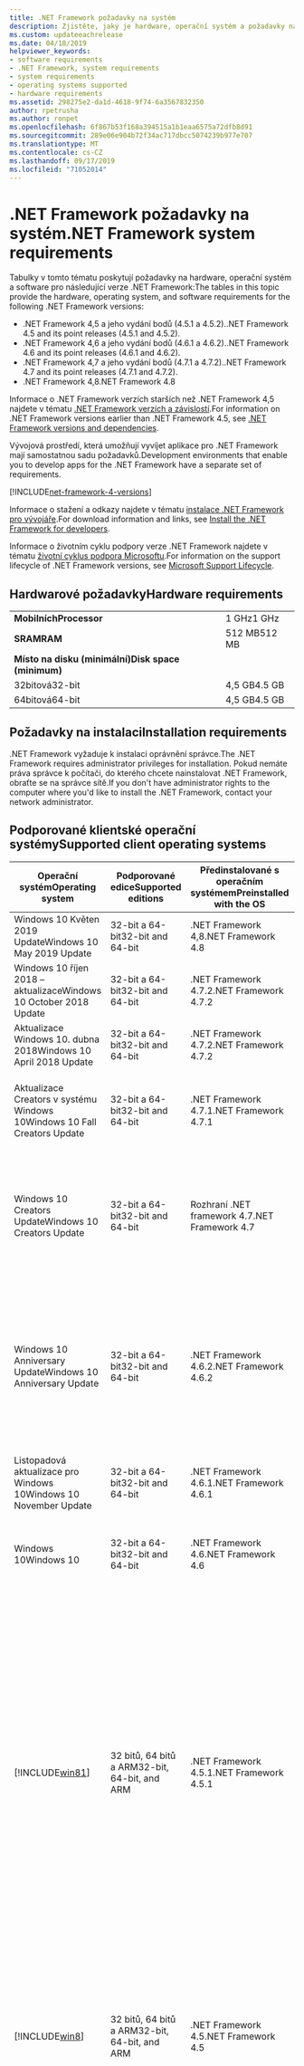 ```yaml
---
title: .NET Framework požadavky na systém
description: Zjistěte, jaký je hardware, operační systém a požadavky na software pro instalaci .NET Framework 4,5 a novějších verzí.
ms.custom: updateeachrelease
ms.date: 04/18/2019
helpviewer_keywords:
- software requirements
- .NET Framework, system requirements
- system requirements
- operating systems supported
- hardware requirements
ms.assetid: 298275e2-da1d-4618-9f74-6a3567832350
author: rpetrusha
ms.author: ronpet
ms.openlocfilehash: 6f867b53f168a394515a1b1eaa6575a72dfb8d91
ms.sourcegitcommit: 289e06e904b72f34ac717dbcc5074239b977e707
ms.translationtype: MT
ms.contentlocale: cs-CZ
ms.lasthandoff: 09/17/2019
ms.locfileid: "71052014"
---
```

# <a name="net-framework-system-requirements"></a><span data-ttu-id="dccdc-103">.NET Framework požadavky na systém</span><span class="sxs-lookup"><span data-stu-id="dccdc-103">.NET Framework system requirements</span></span>

<span data-ttu-id="dccdc-104">Tabulky v tomto tématu poskytují požadavky na hardware, operační systém a software pro následující verze .NET Framework:</span><span class="sxs-lookup"><span data-stu-id="dccdc-104">The tables in this topic provide the hardware, operating system, and software requirements for the following .NET Framework versions:</span></span>

- <span data-ttu-id="dccdc-105">.NET Framework 4,5 a jeho vydání bodů (4.5.1 a 4.5.2).</span><span class="sxs-lookup"><span data-stu-id="dccdc-105">.NET Framework 4.5 and its point releases (4.5.1 and 4.5.2).</span></span>
- <span data-ttu-id="dccdc-106">.NET Framework 4,6 a jeho vydání bodů (4.6.1 a 4.6.2).</span><span class="sxs-lookup"><span data-stu-id="dccdc-106">.NET Framework 4.6 and its point releases (4.6.1 and 4.6.2).</span></span>
- <span data-ttu-id="dccdc-107">.NET Framework 4,7 a jeho vydání bodů (4.7.1 a 4.7.2).</span><span class="sxs-lookup"><span data-stu-id="dccdc-107">.NET Framework 4.7 and its point releases (4.7.1 and 4.7.2).</span></span>
- <span data-ttu-id="dccdc-108">.NET Framework 4,8</span><span class="sxs-lookup"><span data-stu-id="dccdc-108">.NET Framework 4.8</span></span>

<span data-ttu-id="dccdc-109">Informace o .NET Framework verzích starších než .NET Framework 4,5 najdete v tématu [.NET Framework verzích a závislostí](../migration-guide/versions-and-dependencies.md).</span><span class="sxs-lookup"><span data-stu-id="dccdc-109">For information on .NET Framework versions earlier than .NET Framework 4.5, see [.NET Framework versions and dependencies](../migration-guide/versions-and-dependencies.md).</span></span>

<span data-ttu-id="dccdc-110">Vývojová prostředí, která umožňují vyvíjet aplikace pro .NET Framework mají samostatnou sadu požadavků.</span><span class="sxs-lookup"><span data-stu-id="dccdc-110">Development environments that enable you to develop apps for the .NET Framework have a separate set of requirements.</span></span>

[!INCLUDE[net-framework-4-versions](../../../includes/net-framework-4x-versions.md)]

<span data-ttu-id="dccdc-111">Informace o stažení a odkazy najdete v tématu [instalace .NET Framework pro vývojáře](../install/guide-for-developers.md).</span><span class="sxs-lookup"><span data-stu-id="dccdc-111">For download information and links, see [Install the .NET Framework for developers](../install/guide-for-developers.md).</span></span>

<span data-ttu-id="dccdc-112">Informace o životním cyklu podpory verze .NET Framework najdete v tématu [životní cyklus podpora Microsoftu](https://support.microsoft.com/lifecycle/search?sort=PN&alpha=Microsoft%20.NET%20Framework&Filter=FilterNO).</span><span class="sxs-lookup"><span data-stu-id="dccdc-112">For information on the support lifecycle of .NET Framework versions, see [Microsoft Support Lifecycle](https://support.microsoft.com/lifecycle/search?sort=PN&alpha=Microsoft%20.NET%20Framework&Filter=FilterNO).</span></span>

## <a name="hardware-requirements"></a><span data-ttu-id="dccdc-113">Hardwarové požadavky</span><span class="sxs-lookup"><span data-stu-id="dccdc-113">Hardware requirements</span></span>

|                          |        |
| ------------------------ | ------ |
| <span data-ttu-id="dccdc-114">**Mobilních**</span><span class="sxs-lookup"><span data-stu-id="dccdc-114">**Processor**</span></span>            | <span data-ttu-id="dccdc-115">1 GHz</span><span class="sxs-lookup"><span data-stu-id="dccdc-115">1 GHz</span></span>  |
| <span data-ttu-id="dccdc-116">**SRAM**</span><span class="sxs-lookup"><span data-stu-id="dccdc-116">**RAM**</span></span>                  | <span data-ttu-id="dccdc-117">512 MB</span><span class="sxs-lookup"><span data-stu-id="dccdc-117">512 MB</span></span> |
| <span data-ttu-id="dccdc-118">**Místo na disku (minimální)**</span><span class="sxs-lookup"><span data-stu-id="dccdc-118">**Disk space (minimum)**</span></span> |        |
| <span data-ttu-id="dccdc-119">32bitová</span><span class="sxs-lookup"><span data-stu-id="dccdc-119">32-bit</span></span>                   | <span data-ttu-id="dccdc-120">4,5 GB</span><span class="sxs-lookup"><span data-stu-id="dccdc-120">4.5 GB</span></span> |
| <span data-ttu-id="dccdc-121">64bitová</span><span class="sxs-lookup"><span data-stu-id="dccdc-121">64-bit</span></span>                   | <span data-ttu-id="dccdc-122">4,5 GB</span><span class="sxs-lookup"><span data-stu-id="dccdc-122">4.5 GB</span></span> |

## <a name="installation-requirements"></a><span data-ttu-id="dccdc-123">Požadavky na instalaci</span><span class="sxs-lookup"><span data-stu-id="dccdc-123">Installation requirements</span></span>

<span data-ttu-id="dccdc-124">.NET Framework vyžaduje k instalaci oprávnění správce.</span><span class="sxs-lookup"><span data-stu-id="dccdc-124">The .NET Framework requires administrator privileges for installation.</span></span> <span data-ttu-id="dccdc-125">Pokud nemáte práva správce k počítači, do kterého chcete nainstalovat .NET Framework, obraťte se na správce sítě.</span><span class="sxs-lookup"><span data-stu-id="dccdc-125">If you don't have administrator rights to the computer where you'd like to install the .NET Framework, contact your network administrator.</span></span>

## <a name="supported-client-operating-systems"></a><span data-ttu-id="dccdc-126">Podporované klientské operační systémy</span><span class="sxs-lookup"><span data-stu-id="dccdc-126">Supported client operating systems</span></span>

| <span data-ttu-id="dccdc-127">Operační systém</span><span class="sxs-lookup"><span data-stu-id="dccdc-127">Operating system</span></span> | <span data-ttu-id="dccdc-128">Podporované edice</span><span class="sxs-lookup"><span data-stu-id="dccdc-128">Supported editions</span></span> | <span data-ttu-id="dccdc-129">Předinstalované s operačním systémem</span><span class="sxs-lookup"><span data-stu-id="dccdc-129">Preinstalled with the OS</span></span> | <span data-ttu-id="dccdc-130">Instalovatelné samostatně</span><span class="sxs-lookup"><span data-stu-id="dccdc-130">Installable separately</span></span> |
| ---------------- | ------------------ | ------------------------ | ---------------------- |
| <span data-ttu-id="dccdc-131">Windows 10 Květen 2019 Update</span><span class="sxs-lookup"><span data-stu-id="dccdc-131">Windows 10 May 2019 Update</span></span> | <span data-ttu-id="dccdc-132">32-bit a 64-bit</span><span class="sxs-lookup"><span data-stu-id="dccdc-132">32-bit and 64-bit</span></span> | <span data-ttu-id="dccdc-133">.NET Framework 4,8</span><span class="sxs-lookup"><span data-stu-id="dccdc-133">.NET Framework 4.8</span></span> | -- |
| <span data-ttu-id="dccdc-134">Windows 10 říjen 2018 – aktualizace</span><span class="sxs-lookup"><span data-stu-id="dccdc-134">Windows 10 October 2018 Update</span></span> | <span data-ttu-id="dccdc-135">32-bit a 64-bit</span><span class="sxs-lookup"><span data-stu-id="dccdc-135">32-bit and 64-bit</span></span> | <span data-ttu-id="dccdc-136">.NET Framework 4.7.2</span><span class="sxs-lookup"><span data-stu-id="dccdc-136">.NET Framework 4.7.2</span></span> | <span data-ttu-id="dccdc-137">.NET Framework 4,8</span><span class="sxs-lookup"><span data-stu-id="dccdc-137">.NET Framework 4.8</span></span> |
| <span data-ttu-id="dccdc-138">Aktualizace Windows 10. dubna 2018</span><span class="sxs-lookup"><span data-stu-id="dccdc-138">Windows 10 April 2018 Update</span></span> | <span data-ttu-id="dccdc-139">32-bit a 64-bit</span><span class="sxs-lookup"><span data-stu-id="dccdc-139">32-bit and 64-bit</span></span> | <span data-ttu-id="dccdc-140">.NET Framework 4.7.2</span><span class="sxs-lookup"><span data-stu-id="dccdc-140">.NET Framework 4.7.2</span></span> |<span data-ttu-id="dccdc-141">.NET Framework 4,8</span><span class="sxs-lookup"><span data-stu-id="dccdc-141">.NET Framework 4.8</span></span>|
| <span data-ttu-id="dccdc-142">Aktualizace Creators v systému Windows 10</span><span class="sxs-lookup"><span data-stu-id="dccdc-142">Windows 10 Fall Creators Update</span></span> | <span data-ttu-id="dccdc-143">32-bit a 64-bit</span><span class="sxs-lookup"><span data-stu-id="dccdc-143">32-bit and 64-bit</span></span> | <span data-ttu-id="dccdc-144">.NET Framework 4.7.1</span><span class="sxs-lookup"><span data-stu-id="dccdc-144">.NET Framework 4.7.1</span></span> | <span data-ttu-id="dccdc-145">.NET Framework 4.7.2</span><span class="sxs-lookup"><span data-stu-id="dccdc-145">.NET Framework 4.7.2</span></span><br/><br/><span data-ttu-id="dccdc-146">.NET Framework 4,8</span><span class="sxs-lookup"><span data-stu-id="dccdc-146">.NET Framework 4.8</span></span> |
| <span data-ttu-id="dccdc-147">Windows 10 Creators Update</span><span class="sxs-lookup"><span data-stu-id="dccdc-147">Windows 10 Creators Update</span></span> | <span data-ttu-id="dccdc-148">32-bit a 64-bit</span><span class="sxs-lookup"><span data-stu-id="dccdc-148">32-bit and 64-bit</span></span> | <span data-ttu-id="dccdc-149">Rozhraní .NET framework 4.7</span><span class="sxs-lookup"><span data-stu-id="dccdc-149">.NET Framework 4.7</span></span> | <span data-ttu-id="dccdc-150">.NET Framework 4.7.1</span><span class="sxs-lookup"><span data-stu-id="dccdc-150">.NET Framework 4.7.1</span></span><br/><br/><span data-ttu-id="dccdc-151">.NET Framework 4.7.2</span><span class="sxs-lookup"><span data-stu-id="dccdc-151">.NET Framework 4.7.2</span></span><br/><br/><span data-ttu-id="dccdc-152">.NET Framework 4,8</span><span class="sxs-lookup"><span data-stu-id="dccdc-152">.NET Framework 4.8</span></span> |
| <span data-ttu-id="dccdc-153">Windows 10 Anniversary Update</span><span class="sxs-lookup"><span data-stu-id="dccdc-153">Windows 10 Anniversary Update</span></span> | <span data-ttu-id="dccdc-154">32-bit a 64-bit</span><span class="sxs-lookup"><span data-stu-id="dccdc-154">32-bit and 64-bit</span></span> | <span data-ttu-id="dccdc-155">.NET Framework 4.6.2</span><span class="sxs-lookup"><span data-stu-id="dccdc-155">.NET Framework 4.6.2</span></span> |<span data-ttu-id="dccdc-156">Rozhraní .NET framework 4.7</span><span class="sxs-lookup"><span data-stu-id="dccdc-156">.NET Framework 4.7</span></span><br/><br/><span data-ttu-id="dccdc-157">.NET Framework 4.7.1</span><span class="sxs-lookup"><span data-stu-id="dccdc-157">.NET Framework 4.7.1</span></span><br/><br/><span data-ttu-id="dccdc-158">.NET Framework 4.7.2</span><span class="sxs-lookup"><span data-stu-id="dccdc-158">.NET Framework 4.7.2</span></span><br/><br/><span data-ttu-id="dccdc-159">.NET Framework 4,8</span><span class="sxs-lookup"><span data-stu-id="dccdc-159">.NET Framework 4.8</span></span>  |
| <span data-ttu-id="dccdc-160">Listopadová aktualizace pro Windows 10</span><span class="sxs-lookup"><span data-stu-id="dccdc-160">Windows 10 November Update</span></span> | <span data-ttu-id="dccdc-161">32-bit a 64-bit</span><span class="sxs-lookup"><span data-stu-id="dccdc-161">32-bit and 64-bit</span></span> | <span data-ttu-id="dccdc-162">.NET Framework 4.6.1</span><span class="sxs-lookup"><span data-stu-id="dccdc-162">.NET Framework 4.6.1</span></span> | <span data-ttu-id="dccdc-163">.NET Framework 4.6.2</span><span class="sxs-lookup"><span data-stu-id="dccdc-163">.NET Framework 4.6.2</span></span> |
| <span data-ttu-id="dccdc-164">Windows 10</span><span class="sxs-lookup"><span data-stu-id="dccdc-164">Windows 10</span></span> | <span data-ttu-id="dccdc-165">32-bit a 64-bit</span><span class="sxs-lookup"><span data-stu-id="dccdc-165">32-bit and 64-bit</span></span> | <span data-ttu-id="dccdc-166">.NET Framework 4.6</span><span class="sxs-lookup"><span data-stu-id="dccdc-166">.NET Framework 4.6</span></span> | <span data-ttu-id="dccdc-167">.NET Framework 4.6.1</span><span class="sxs-lookup"><span data-stu-id="dccdc-167">.NET Framework 4.6.1</span></span> <br/><br/> <span data-ttu-id="dccdc-168">.NET Framework 4.6.2</span><span class="sxs-lookup"><span data-stu-id="dccdc-168">.NET Framework 4.6.2</span></span> |
| [!INCLUDE[win81](../../../includes/win81-md.md)] | <span data-ttu-id="dccdc-169">32 bitů, 64 bitů a ARM</span><span class="sxs-lookup"><span data-stu-id="dccdc-169">32-bit, 64-bit, and ARM</span></span> | <span data-ttu-id="dccdc-170">.NET Framework 4.5.1</span><span class="sxs-lookup"><span data-stu-id="dccdc-170">.NET Framework 4.5.1</span></span> | <span data-ttu-id="dccdc-171">.NET Framework 4.5.2</span><span class="sxs-lookup"><span data-stu-id="dccdc-171">.NET Framework 4.5.2</span></span><br /><br /> <span data-ttu-id="dccdc-172">.NET Framework 4.6</span><span class="sxs-lookup"><span data-stu-id="dccdc-172">.NET Framework 4.6</span></span><br /><br /> <span data-ttu-id="dccdc-173">.NET Framework 4.6.1</span><span class="sxs-lookup"><span data-stu-id="dccdc-173">.NET Framework 4.6.1</span></span><br /><br /> <span data-ttu-id="dccdc-174">.NET Framework 4.6.2</span><span class="sxs-lookup"><span data-stu-id="dccdc-174">.NET Framework 4.6.2</span></span><br /><br /><span data-ttu-id="dccdc-175">Rozhraní .NET framework 4.7</span><span class="sxs-lookup"><span data-stu-id="dccdc-175">.NET Framework 4.7</span></span><br/><br/><span data-ttu-id="dccdc-176">.NET Framework 4.7.1</span><span class="sxs-lookup"><span data-stu-id="dccdc-176">.NET Framework 4.7.1</span></span><br/><br/><span data-ttu-id="dccdc-177">.NET Framework 4.7.2</span><span class="sxs-lookup"><span data-stu-id="dccdc-177">.NET Framework 4.7.2</span></span><br/><br/><span data-ttu-id="dccdc-178">.NET Framework 4,8</span><span class="sxs-lookup"><span data-stu-id="dccdc-178">.NET Framework 4.8</span></span> |
| [!INCLUDE[win8](../../../includes/win8-md.md)] | <span data-ttu-id="dccdc-179">32 bitů, 64 bitů a ARM</span><span class="sxs-lookup"><span data-stu-id="dccdc-179">32-bit, 64-bit, and ARM</span></span> | <span data-ttu-id="dccdc-180">.NET Framework 4.5</span><span class="sxs-lookup"><span data-stu-id="dccdc-180">.NET Framework 4.5</span></span> | <span data-ttu-id="dccdc-181">.NET Framework 4.5.1</span><span class="sxs-lookup"><span data-stu-id="dccdc-181">.NET Framework 4.5.1</span></span><br /><br /><span data-ttu-id="dccdc-182">.NET Framework 4.5.2</span><span class="sxs-lookup"><span data-stu-id="dccdc-182">.NET Framework 4.5.2</span></span><br /><br /> <span data-ttu-id="dccdc-183">.NET Framework 4.6</span><span class="sxs-lookup"><span data-stu-id="dccdc-183">.NET Framework 4.6</span></span><br /><br /> <span data-ttu-id="dccdc-184">.NET Framework 4.6.1</span><span class="sxs-lookup"><span data-stu-id="dccdc-184">.NET Framework 4.6.1</span></span> |
| <span data-ttu-id="dccdc-185">Windows 7 SP1</span><span class="sxs-lookup"><span data-stu-id="dccdc-185">Windows 7 SP1</span></span>|<span data-ttu-id="dccdc-186">32-bit a 64-bit</span><span class="sxs-lookup"><span data-stu-id="dccdc-186">32-bit and 64-bit</span></span> | -- | <span data-ttu-id="dccdc-187">.NET Framework 4</span><span class="sxs-lookup"><span data-stu-id="dccdc-187">.NET Framework 4</span></span><br /><br /> <span data-ttu-id="dccdc-188">.NET Framework 4.5</span><span class="sxs-lookup"><span data-stu-id="dccdc-188">.NET Framework 4.5</span></span><br /><br /> <span data-ttu-id="dccdc-189">.NET Framework 4.5.1</span><span class="sxs-lookup"><span data-stu-id="dccdc-189">.NET Framework 4.5.1</span></span><br /><br /> <span data-ttu-id="dccdc-190">.NET Framework 4.5.2</span><span class="sxs-lookup"><span data-stu-id="dccdc-190">.NET Framework 4.5.2</span></span><br /><br /> <span data-ttu-id="dccdc-191">.NET Framework 4.6</span><span class="sxs-lookup"><span data-stu-id="dccdc-191">.NET Framework 4.6</span></span><br /><br /> <span data-ttu-id="dccdc-192">.NET Framework 4.6.1</span><span class="sxs-lookup"><span data-stu-id="dccdc-192">.NET Framework 4.6.1</span></span><br /><br /> <span data-ttu-id="dccdc-193">.NET Framework 4.6.2</span><span class="sxs-lookup"><span data-stu-id="dccdc-193">.NET Framework 4.6.2</span></span><br /><br /><span data-ttu-id="dccdc-194">Rozhraní .NET framework 4.7</span><span class="sxs-lookup"><span data-stu-id="dccdc-194">.NET Framework 4.7</span></span><br/><br/><span data-ttu-id="dccdc-195">.NET Framework 4.7.1</span><span class="sxs-lookup"><span data-stu-id="dccdc-195">.NET Framework 4.7.1</span></span><br/><br/><span data-ttu-id="dccdc-196">.NET Framework 4.7.2</span><span class="sxs-lookup"><span data-stu-id="dccdc-196">.NET Framework 4.7.2</span></span><br/><br/><span data-ttu-id="dccdc-197">.NET Framework 4,8</span><span class="sxs-lookup"><span data-stu-id="dccdc-197">.NET Framework 4.8</span></span> |
| <span data-ttu-id="dccdc-198">Windows Vista SP2</span><span class="sxs-lookup"><span data-stu-id="dccdc-198">Windows Vista SP2</span></span>|<span data-ttu-id="dccdc-199">32-bit a 64-bit</span><span class="sxs-lookup"><span data-stu-id="dccdc-199">32-bit and 64-bit</span></span> | -- | <span data-ttu-id="dccdc-200">.NET Framework 4</span><span class="sxs-lookup"><span data-stu-id="dccdc-200">.NET Framework 4</span></span><br /><br /> <span data-ttu-id="dccdc-201">.NET Framework 4.5</span><span class="sxs-lookup"><span data-stu-id="dccdc-201">.NET Framework 4.5</span></span><br /><br /> <span data-ttu-id="dccdc-202">.NET Framework 4.5.1</span><span class="sxs-lookup"><span data-stu-id="dccdc-202">.NET Framework 4.5.1</span></span><br /><br /> <span data-ttu-id="dccdc-203">.NET Framework 4.5.2</span><span class="sxs-lookup"><span data-stu-id="dccdc-203">.NET Framework 4.5.2</span></span><br /><br /> <span data-ttu-id="dccdc-204">.NET Framework 4.6</span><span class="sxs-lookup"><span data-stu-id="dccdc-204">.NET Framework 4.6</span></span> |
| <span data-ttu-id="dccdc-205">Windows XP</span><span class="sxs-lookup"><span data-stu-id="dccdc-205">Windows XP</span></span> |<span data-ttu-id="dccdc-206">32-bit a 64-bit</span><span class="sxs-lookup"><span data-stu-id="dccdc-206">32-bit and 64-bit</span></span> | -- | <span data-ttu-id="dccdc-207">.NET Framework 4</span><span class="sxs-lookup"><span data-stu-id="dccdc-207">.NET Framework 4</span></span> |

 <span data-ttu-id="dccdc-208">**Poznámky:**</span><span class="sxs-lookup"><span data-stu-id="dccdc-208">**Notes:**</span></span>

- <span data-ttu-id="dccdc-209">V systémech Windows 7 .NET Framework vyžaduje systém Windows 7 SP1.</span><span class="sxs-lookup"><span data-stu-id="dccdc-209">On Windows 7 systems, the .NET Framework requires Windows 7 SP1.</span></span> <span data-ttu-id="dccdc-210">Pokud jste v systému Windows 7 a ještě jste nenainstalovali aktualizaci Service Pack 1, musíte to provést před instalací .NET Framework.</span><span class="sxs-lookup"><span data-stu-id="dccdc-210">If you're on Windows 7 and haven't yet installed Service Pack 1, you need to do so before installing the .NET Framework.</span></span>

- <span data-ttu-id="dccdc-211">.NET Framework 4,5 se podporuje v Windows Preinstallation Environment (Windows PE).</span><span class="sxs-lookup"><span data-stu-id="dccdc-211">.NET Framework 4.5 is supported on the Windows Preinstallation Environment (Windows PE).</span></span> <span data-ttu-id="dccdc-212">V systému Windows PE nejsou podporovány všechny funkce.</span><span class="sxs-lookup"><span data-stu-id="dccdc-212">Not all features are supported on Windows PE.</span></span>

- <span data-ttu-id="dccdc-213">.NET Framework 4 také podporuje platformu IA64.</span><span class="sxs-lookup"><span data-stu-id="dccdc-213">.NET Framework 4 also supports the IA64 platform.</span></span>

- <span data-ttu-id="dccdc-214">U všech platforem doporučujeme upgradovat na nejnovější aktualizaci Service Pack systému Windows a nainstalovat důležité aktualizace, které jsou k dispozici na [webu Web Windows Update](https://go.microsoft.com/fwlink/?LinkId=168461) , aby se zajistila nejlepší kompatibilita a zabezpečení.</span><span class="sxs-lookup"><span data-stu-id="dccdc-214">For all platforms, we recommend that you upgrade to the latest Windows Service Pack and install critical updates available from the [Windows Update website](https://go.microsoft.com/fwlink/?LinkId=168461) to ensure the best compatibility and security.</span></span>

- <span data-ttu-id="dccdc-215">V 64 operačních systémech podporuje .NET Framework rozhraní WOW64 (32-bit Processing v počítači s 64) a | nativní zpracování 64.</span><span class="sxs-lookup"><span data-stu-id="dccdc-215">On 64-bit operating systems, the .NET Framework supports both WOW64 (32-bit processing on a 64-bit machine) and| native 64-bit processing.</span></span>

## <a name="supported-server-operating-systems"></a><span data-ttu-id="dccdc-216">Podporované serverové operační systémy</span><span class="sxs-lookup"><span data-stu-id="dccdc-216">Supported server operating systems</span></span>

| <span data-ttu-id="dccdc-217">Operační systém</span><span class="sxs-lookup"><span data-stu-id="dccdc-217">Operating system</span></span> | <span data-ttu-id="dccdc-218">Podporované edice</span><span class="sxs-lookup"><span data-stu-id="dccdc-218">Supported editions</span></span> | <span data-ttu-id="dccdc-219">Předinstalované s operačním systémem</span><span class="sxs-lookup"><span data-stu-id="dccdc-219">Preinstalled with the OS</span></span> | <span data-ttu-id="dccdc-220">Instalovatelné samostatně</span><span class="sxs-lookup"><span data-stu-id="dccdc-220">Installable separately</span></span> |
| ---------------- | ------------------ | ------------------------ | ---------------------- |
| <span data-ttu-id="dccdc-221">Windows Server. 2019</span><span class="sxs-lookup"><span data-stu-id="dccdc-221">Windows Server 2019</span></span> | <span data-ttu-id="dccdc-222">64bitová</span><span class="sxs-lookup"><span data-stu-id="dccdc-222">64-bit</span></span> | <span data-ttu-id="dccdc-223">.NET Framework 4.7.2</span><span class="sxs-lookup"><span data-stu-id="dccdc-223">.NET Framework 4.7.2</span></span> | <span data-ttu-id="dccdc-224">.NET Framework 4,8</span><span class="sxs-lookup"><span data-stu-id="dccdc-224">.NET Framework 4.8</span></span> |
| <span data-ttu-id="dccdc-225">Windows Server verze 1809</span><span class="sxs-lookup"><span data-stu-id="dccdc-225">Windows Server, version 1809</span></span> | <span data-ttu-id="dccdc-226">64bitová</span><span class="sxs-lookup"><span data-stu-id="dccdc-226">64-bit</span></span> | <span data-ttu-id="dccdc-227">.NET Framework 4.7.2</span><span class="sxs-lookup"><span data-stu-id="dccdc-227">.NET Framework 4.7.2</span></span> | <span data-ttu-id="dccdc-228">.NET Framework 4,8</span><span class="sxs-lookup"><span data-stu-id="dccdc-228">.NET Framework 4.8</span></span> |
| <span data-ttu-id="dccdc-229">Windows Server verze 1803</span><span class="sxs-lookup"><span data-stu-id="dccdc-229">Windows Server, version 1803</span></span> | <span data-ttu-id="dccdc-230">64bitová</span><span class="sxs-lookup"><span data-stu-id="dccdc-230">64-bit</span></span> | <span data-ttu-id="dccdc-231">.NET Framework 4.7.2</span><span class="sxs-lookup"><span data-stu-id="dccdc-231">.NET Framework 4.7.2</span></span> | <span data-ttu-id="dccdc-232">.NET Framework 4,8</span><span class="sxs-lookup"><span data-stu-id="dccdc-232">.NET Framework 4.8</span></span> |
| <span data-ttu-id="dccdc-233">Windows Server verze 1709</span><span class="sxs-lookup"><span data-stu-id="dccdc-233">Windows Server, version 1709</span></span> | <span data-ttu-id="dccdc-234">64bitová</span><span class="sxs-lookup"><span data-stu-id="dccdc-234">64-bit</span></span> | <span data-ttu-id="dccdc-235">.NET Framework 4.7.1</span><span class="sxs-lookup"><span data-stu-id="dccdc-235">.NET Framework 4.7.1</span></span> | <span data-ttu-id="dccdc-236">.NET Framework 4.7.2</span><span class="sxs-lookup"><span data-stu-id="dccdc-236">.NET Framework 4.7.2</span></span>|
| <span data-ttu-id="dccdc-237">Windows Server 2016</span><span class="sxs-lookup"><span data-stu-id="dccdc-237">Windows Server 2016</span></span> | <span data-ttu-id="dccdc-238">64bitová</span><span class="sxs-lookup"><span data-stu-id="dccdc-238">64-bit</span></span> | <span data-ttu-id="dccdc-239">.NET Framework 4.6.2</span><span class="sxs-lookup"><span data-stu-id="dccdc-239">.NET Framework 4.6.2</span></span> | <span data-ttu-id="dccdc-240">Rozhraní .NET framework 4.7</span><span class="sxs-lookup"><span data-stu-id="dccdc-240">.NET Framework 4.7</span></span><br/><br/> <span data-ttu-id="dccdc-241">.NET Framework 4.7.1</span><span class="sxs-lookup"><span data-stu-id="dccdc-241">.NET Framework 4.7.1</span></span><br/><br/><span data-ttu-id="dccdc-242">.NET Framework 4.7.2</span><span class="sxs-lookup"><span data-stu-id="dccdc-242">.NET Framework 4.7.2</span></span><br/><br/><span data-ttu-id="dccdc-243">.NET Framework 4,8</span><span class="sxs-lookup"><span data-stu-id="dccdc-243">.NET Framework 4.8</span></span> |
| <span data-ttu-id="dccdc-244">Windows Server 2012 R2</span><span class="sxs-lookup"><span data-stu-id="dccdc-244">Windows Server 2012 R2</span></span> | <span data-ttu-id="dccdc-245">64bitová</span><span class="sxs-lookup"><span data-stu-id="dccdc-245">64-bit</span></span> | <span data-ttu-id="dccdc-246">.NET Framework 4.5.1</span><span class="sxs-lookup"><span data-stu-id="dccdc-246">.NET Framework 4.5.1</span></span> | <span data-ttu-id="dccdc-247">.NET Framework 4.5.2</span><span class="sxs-lookup"><span data-stu-id="dccdc-247">.NET Framework 4.5.2</span></span><br /><br /> <span data-ttu-id="dccdc-248">.NET Framework 4.6</span><span class="sxs-lookup"><span data-stu-id="dccdc-248">.NET Framework 4.6</span></span><br /><br /> <span data-ttu-id="dccdc-249">.NET Framework 4.6.1</span><span class="sxs-lookup"><span data-stu-id="dccdc-249">.NET Framework 4.6.1</span></span><br /><br /> <span data-ttu-id="dccdc-250">.NET Framework 4.6.2</span><span class="sxs-lookup"><span data-stu-id="dccdc-250">.NET Framework 4.6.2</span></span><br /><br /><span data-ttu-id="dccdc-251">Rozhraní .NET framework 4.7</span><span class="sxs-lookup"><span data-stu-id="dccdc-251">.NET Framework 4.7</span></span><br/><br/> <span data-ttu-id="dccdc-252">.NET Framework 4.7.1</span><span class="sxs-lookup"><span data-stu-id="dccdc-252">.NET Framework 4.7.1</span></span><br/><br/><span data-ttu-id="dccdc-253">.NET Framework 4.7.2</span><span class="sxs-lookup"><span data-stu-id="dccdc-253">.NET Framework 4.7.2</span></span><br/><br/><span data-ttu-id="dccdc-254">.NET Framework 4,8</span><span class="sxs-lookup"><span data-stu-id="dccdc-254">.NET Framework 4.8</span></span> |
| <span data-ttu-id="dccdc-255">Windows Server 2012 (64-bit Edition)</span><span class="sxs-lookup"><span data-stu-id="dccdc-255">Windows Server 2012 (64-bit edition)</span></span> | <span data-ttu-id="dccdc-256">64bitová</span><span class="sxs-lookup"><span data-stu-id="dccdc-256">64-bit</span></span>| <span data-ttu-id="dccdc-257">.NET Framework 4.5</span><span class="sxs-lookup"><span data-stu-id="dccdc-257">.NET Framework 4.5</span></span> | <span data-ttu-id="dccdc-258">.NET Framework 4.5.1</span><span class="sxs-lookup"><span data-stu-id="dccdc-258">.NET Framework 4.5.1</span></span><br /><br /> <span data-ttu-id="dccdc-259">.NET Framework 4.5.2</span><span class="sxs-lookup"><span data-stu-id="dccdc-259">.NET Framework 4.5.2</span></span><br /><br /> <span data-ttu-id="dccdc-260">.NET Framework 4.6</span><span class="sxs-lookup"><span data-stu-id="dccdc-260">.NET Framework 4.6</span></span><br /><br /> <span data-ttu-id="dccdc-261">.NET Framework 4.6.1</span><span class="sxs-lookup"><span data-stu-id="dccdc-261">.NET Framework 4.6.1</span></span><br /><br /> <span data-ttu-id="dccdc-262">.NET Framework 4.6.2</span><span class="sxs-lookup"><span data-stu-id="dccdc-262">.NET Framework 4.6.2</span></span><br /><br /><span data-ttu-id="dccdc-263">Rozhraní .NET framework 4.7</span><span class="sxs-lookup"><span data-stu-id="dccdc-263">.NET Framework 4.7</span></span><br/><br/><span data-ttu-id="dccdc-264">.NET Framework 4.7.1</span><span class="sxs-lookup"><span data-stu-id="dccdc-264">.NET Framework 4.7.1</span></span><br/><br/><span data-ttu-id="dccdc-265">.NET Framework 4.7.2</span><span class="sxs-lookup"><span data-stu-id="dccdc-265">.NET Framework 4.7.2</span></span><br/><br/><span data-ttu-id="dccdc-266">.NET Framework 4,8</span><span class="sxs-lookup"><span data-stu-id="dccdc-266">.NET Framework 4.8</span></span> |
| <span data-ttu-id="dccdc-267">Windows Server 2008 R2 SP1</span><span class="sxs-lookup"><span data-stu-id="dccdc-267">Windows Server 2008 R2 SP1</span></span>|<span data-ttu-id="dccdc-268">64bitová</span><span class="sxs-lookup"><span data-stu-id="dccdc-268">64-bit</span></span> | -- | <span data-ttu-id="dccdc-269">.NET Framework 4</span><span class="sxs-lookup"><span data-stu-id="dccdc-269">.NET Framework 4</span></span><br /><br /> <span data-ttu-id="dccdc-270">.NET Framework 4.5</span><span class="sxs-lookup"><span data-stu-id="dccdc-270">.NET Framework 4.5</span></span><br /><br /> <span data-ttu-id="dccdc-271">.NET Framework 4.5.1</span><span class="sxs-lookup"><span data-stu-id="dccdc-271">.NET Framework 4.5.1</span></span><br /><br /> <span data-ttu-id="dccdc-272">.NET Framework 4.5.2</span><span class="sxs-lookup"><span data-stu-id="dccdc-272">.NET Framework 4.5.2</span></span><br /><br /> <span data-ttu-id="dccdc-273">.NET Framework 4.6</span><span class="sxs-lookup"><span data-stu-id="dccdc-273">.NET Framework 4.6</span></span><br /><br /> <span data-ttu-id="dccdc-274">.NET Framework 4.6.1</span><span class="sxs-lookup"><span data-stu-id="dccdc-274">.NET Framework 4.6.1</span></span><br /><br /> <span data-ttu-id="dccdc-275">.NET Framework 4.6.2</span><span class="sxs-lookup"><span data-stu-id="dccdc-275">.NET Framework 4.6.2</span></span><br /><br /><span data-ttu-id="dccdc-276">Rozhraní .NET framework 4.7</span><span class="sxs-lookup"><span data-stu-id="dccdc-276">.NET Framework 4.7</span></span><br/><br/><span data-ttu-id="dccdc-277">.NET Framework 4.7.1</span><span class="sxs-lookup"><span data-stu-id="dccdc-277">.NET Framework 4.7.1</span></span><br/><br/><span data-ttu-id="dccdc-278">.NET Framework 4.7.2</span><span class="sxs-lookup"><span data-stu-id="dccdc-278">.NET Framework 4.7.2</span></span><br/><br/><span data-ttu-id="dccdc-279">.NET Framework 4,8</span><span class="sxs-lookup"><span data-stu-id="dccdc-279">.NET Framework 4.8</span></span> |
| <span data-ttu-id="dccdc-280">Windows Server 2008 SP2</span><span class="sxs-lookup"><span data-stu-id="dccdc-280">Windows Server 2008 SP2</span></span>|<span data-ttu-id="dccdc-281">32-bit a 64-bit</span><span class="sxs-lookup"><span data-stu-id="dccdc-281">32-bit and 64-bit</span></span> | -- | <span data-ttu-id="dccdc-282">.NET Framework 4</span><span class="sxs-lookup"><span data-stu-id="dccdc-282">.NET Framework 4</span></span><br /><br /> <span data-ttu-id="dccdc-283">.NET Framework 4.5</span><span class="sxs-lookup"><span data-stu-id="dccdc-283">.NET Framework 4.5</span></span><br /><br /> <span data-ttu-id="dccdc-284">.NET Framework 4.5.1</span><span class="sxs-lookup"><span data-stu-id="dccdc-284">.NET Framework 4.5.1</span></span><br /><br /> <span data-ttu-id="dccdc-285">.NET Framework 4.5.2</span><span class="sxs-lookup"><span data-stu-id="dccdc-285">.NET Framework 4.5.2</span></span><br /><br /> <span data-ttu-id="dccdc-286">.NET Framework 4.6</span><span class="sxs-lookup"><span data-stu-id="dccdc-286">.NET Framework 4.6</span></span> |

 <span data-ttu-id="dccdc-287">**Poznámky:**</span><span class="sxs-lookup"><span data-stu-id="dccdc-287">**Notes:**</span></span>

- [!INCLUDE[winserver8](../../../includes/winserver8-md.md)]<span data-ttu-id="dccdc-288">zahrnuje .NET Framework 4,5, takže je nemusíte instalovat samostatně.</span><span class="sxs-lookup"><span data-stu-id="dccdc-288">includes .NET Framework 4.5, so you don't have to install it separately.</span></span> <span data-ttu-id="dccdc-289">[!INCLUDE[winblue_server_2](../../../includes/winblue-server-2-md.md)] Podobně zahrnuje .NET Framework 4.5.1.</span><span class="sxs-lookup"><span data-stu-id="dccdc-289">Similarly, [!INCLUDE[winblue_server_2](../../../includes/winblue-server-2-md.md)] includes .NET Framework 4.5.1.</span></span>

- <span data-ttu-id="dccdc-290">.NET Framework má omezené podpory pro roli jádra serveru s Windows Serverem 2008 R2 SP1 nebo novějším.</span><span class="sxs-lookup"><span data-stu-id="dccdc-290">The .NET Framework has limited support for the Server Core Role with Windows Server 2008 R2 SP1 or later.</span></span> <span data-ttu-id="dccdc-291">Seznam nepodporovaných rozhraní API najdete v tématu [funkce jádra serveru .NET](https://docs.microsoft.com/previous-versions//dd745015(v=vs.85)) .</span><span class="sxs-lookup"><span data-stu-id="dccdc-291">See [Server Core .NET Functionality](https://docs.microsoft.com/previous-versions//dd745015(v=vs.85)) for a list of unsupported APIs.</span></span>

- <span data-ttu-id="dccdc-292">.NET Framework není podporován v systémech Windows Server 2008 R2 pro počítače s procesorem Itanium.</span><span class="sxs-lookup"><span data-stu-id="dccdc-292">The .NET Framework isn't supported on Windows Server 2008 R2 for Itanium-Based Systems.</span></span>

- <span data-ttu-id="dccdc-293">V systému Windows Server 2008 SP2 není .NET Framework v roli jádro serveru podporováno.</span><span class="sxs-lookup"><span data-stu-id="dccdc-293">On Windows Server 2008 SP2, the .NET Framework is not supported in the Server Core Role.</span></span>

- <span data-ttu-id="dccdc-294">U všech platforem doporučujeme upgradovat na nejnovější aktualizaci Service Pack systému Windows a důležité aktualizace, které jsou k dispozici na [webu Web Windows Update](https://go.microsoft.com/fwlink/?LinkId=168461) , aby se zajistila nejvyšší kompatibilita a zabezpečení.</span><span class="sxs-lookup"><span data-stu-id="dccdc-294">For all platforms, we recommend that you upgrade to the latest Windows Service Pack and critical updates available from the [Windows Update website](https://go.microsoft.com/fwlink/?LinkId=168461) to ensure the best compatibility and security.</span></span> <span data-ttu-id="dccdc-295">V některých operačních systémech může být nutné nainstalovat nejnovější aktualizaci Service Pack systému Windows.</span><span class="sxs-lookup"><span data-stu-id="dccdc-295">Installation of the latest Windows Service Pack may be required on some operating systems.</span></span>

- <span data-ttu-id="dccdc-296">V 64 operačních systémech podporuje .NET Framework rozhraní WOW64 (32-bit Processing v počítači s 64) a 64 nativní 16bitové zpracování.</span><span class="sxs-lookup"><span data-stu-id="dccdc-296">On 64-bit operating systems, the .NET Framework supports both WOW64 (32-bit processing on a 64-bit machine) and native 64-bit processing.</span></span>

## <a name="see-also"></a><span data-ttu-id="dccdc-297">Viz také:</span><span class="sxs-lookup"><span data-stu-id="dccdc-297">See also</span></span>

- [<span data-ttu-id="dccdc-298">Průvodce instalací</span><span class="sxs-lookup"><span data-stu-id="dccdc-298">Installation Guide</span></span>](../install/index.md)
- [<span data-ttu-id="dccdc-299">Začínáme</span><span class="sxs-lookup"><span data-stu-id="dccdc-299">Getting Started</span></span>](index.md)
- [<span data-ttu-id="dccdc-300">Řešení potíží se zablokovanými instalacemi a odinstalacemi rozhraní .NET Framework</span><span class="sxs-lookup"><span data-stu-id="dccdc-300">Troubleshoot blocked .NET Framework installations and uninstallations</span></span>](../install/troubleshoot-blocked-installations-and-uninstallations.md)

